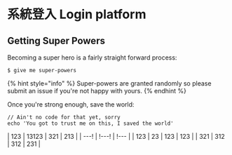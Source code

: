 # 系統登入 Login platform

## Getting Super Powers

Becoming a super hero is a fairly straight forward process:

```text
$ give me super-powers
```

{% hint style="info" %}
Super-powers are granted randomly so please submit an issue if you're not happy with yours.
{% endhint %}

Once you're strong enough, save the world:

```text
// Ain't no code for that yet, sorry
echo 'You got to trust me on this, I saved the world'
```

| 123 | 13123 | 321 | 213 |
| ---! | !---! | !--- |
| 123 | 23 | 123 | 123 |
| 321 | 312 | 312 | 231 |

